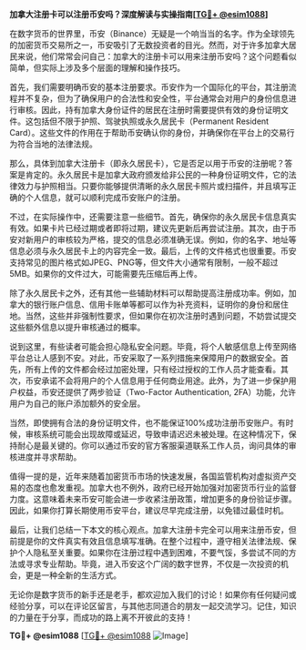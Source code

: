 **加拿大注册卡可以注册币安吗？深度解读与实操指南[[TG💪+ @esim1088](https://t.me/s/esim1088)]**

在数字货币的世界里，币安（Binance）无疑是一个响当当的名字。作为全球领先的加密货币交易所之一，币安吸引了无数投资者的目光。然而，对于许多加拿大居民来说，他们常常会问自己：加拿大的注册卡可以用来注册币安吗？这个问题看似简单，但实际上涉及多个层面的理解和操作技巧。

首先，我们需要明确币安的基本注册要求。币安作为一个国际化的平台，其注册流程并不复杂，但为了确保用户的合法性和安全性，平台通常会对用户的身份信息进行审核。因此，持有加拿大身份证件的居民在注册时需要提供有效的身份证明文件。这包括但不限于护照、驾驶执照或永久居民卡（Permanent Resident Card）。这些文件的作用在于帮助币安确认你的身份，并确保你在平台上的交易行为符合当地的法律法规。

那么，具体到加拿大注册卡（即永久居民卡），它是否足以用于币安的注册呢？答案是肯定的。永久居民卡是加拿大政府颁发给非公民的一种身份证明文件，它的法律效力与护照相当。只要你能够提供清晰的永久居民卡照片或扫描件，并且填写正确的个人信息，就可以顺利完成币安账户的注册。

不过，在实际操作中，还需要注意一些细节。首先，确保你的永久居民卡信息真实有效。如果卡片已经过期或者即将过期，建议先更新后再尝试注册。其次，由于币安对新用户的审核较为严格，提交的信息必须准确无误。例如，你的名字、地址等信息必须与永久居民卡上的内容完全一致。最后，上传的文件格式也很重要。币安支持常见的图片格式如JPEG、PNG等，但文件大小通常有限制，一般不超过5MB。如果你的文件过大，可能需要先压缩后再上传。

除了永久居民卡之外，还有其他一些辅助材料可以帮助提高注册成功率。例如，加拿大的银行账户信息、信用卡账单等都可以作为补充资料，证明你的身份和居住地。当然，这些并非强制性要求，但如果你在初次注册时遇到问题，不妨尝试提交这些额外信息以提升审核通过的概率。

说到这里，有些读者可能会担心隐私安全问题。毕竟，将个人敏感信息上传至网络平台总让人感到不安。对此，币安采取了一系列措施来保障用户的数据安全。首先，所有上传的文件都会经过加密处理，只有经过授权的工作人员才能查看。其次，币安承诺不会将用户的个人信息用于任何商业用途。此外，为了进一步保护用户权益，币安还提供了两步验证（Two-Factor Authentication, 2FA）功能，允许用户为自己的账户添加额外的安全层。

当然，即使拥有合法的身份证明文件，也不能保证100%成功注册币安账户。有时候，审核系统可能会出现故障或延迟，导致申请迟迟未被处理。在这种情况下，保持耐心是最关键的。你可以通过币安的官方客服渠道联系工作人员，询问具体的审核进度并寻求帮助。

值得一提的是，近年来随着加密货币市场的快速发展，各国监管机构对虚拟资产交易的态度也愈发重视。加拿大也不例外，政府已经开始加强对加密货币行业的监督力度。这意味着未来币安可能会进一步收紧注册政策，增加更多的身份验证步骤。因此，如果你打算长期使用币安平台，建议尽早完成注册，以免错过最佳时机。

最后，让我们总结一下本文的核心观点。加拿大注册卡完全可以用来注册币安，但前提是你的文件真实有效且信息填写准确。在整个过程中，遵守相关法律法规、保护个人隐私至关重要。如果你在注册过程中遇到困难，不要气馁，多尝试不同的方法或寻求专业帮助。毕竟，进入币安这个广阔的数字世界，不仅是一次投资的机会，更是一种全新的生活方式。

无论你是数字货币的新手还是老手，都欢迎加入我们的讨论！如果你有任何疑问或经验分享，可以在评论区留言，与其他志同道合的朋友一起交流学习。记住，知识的力量在于分享，而成功的路上离不开彼此的支持！

**TG💪+ @esim1088** [[TG💪+ @esim1088](https://t.me/s/esim1088) ![Image](https://i.postimg.cc/4NQfJmqS/Snipaste-2025-05-13-00-14-12.png)]